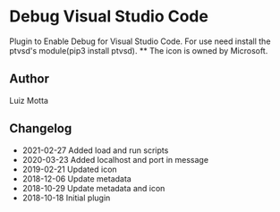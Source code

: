 # Debug Visual Studio Code

Plugin to Enable Debug for Visual Studio Code.
For use need install the ptvsd's module(pip3 install ptvsd).
** The icon is owned by Microsoft.

## Author
Luiz Motta

## Changelog
- 2021-02-27
Added load and run scripts
- 2020-03-23
Added localhost and port in message
- 2019-02-21
Updated icon
- 2018-12-06
Update metadata
- 2018-10-29
Update metadata and icon
- 2018-10-18
 Initial plugin

